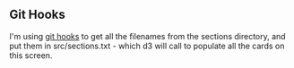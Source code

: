 ## Git Hooks

I'm using [git hooks](https://git-scm.com/book/en/v2/Customizing-Git-Git-Hooks) to get all the filenames from the sections directory, and put them in src/sections.txt - which d3 will call to populate all the cards on this screen.
